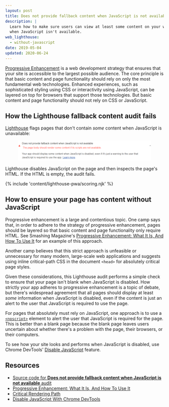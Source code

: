 ```yaml
---
layout: post
title: Does not provide fallback content when JavaScript is not available
description: |
  Learn how to make sure users can view at least some content on your web page
  when JavaScript isn't available.
web_lighthouse:
  - without-javascript
date: 2019-05-04
updated: 2020-06-24
---
```


[Progressive Enhancement](https://en.wikipedia.org/wiki/Progressive_enhancement)
is a web development strategy that ensures that your site is accessible to the
largest possible audience. The core principle is that
basic content and page functionality should rely on
only the most fundamental web technologies.
Enhanced experiences, such as sophisticated
styling using CSS or interactivity using JavaScript, can be layered on top for
browsers that support those technologies. But basic content and page
functionality should not rely on CSS or JavaScript.

## How the Lighthouse fallback content audit fails

[Lighthouse](https://developers.google.com/web/tools/lighthouse/)
flags pages that don't contain _some_ content
when JavaScript is unavailable:

<figure class="w-figure">
  <img class="w-screenshot" src="without-javascript.png" alt="Lighthouse audit showing page doesn't contain some content when JS is unavailable">
</figure>

Lighthouse disables JavaScript on the page and then inspects the page's HTML. If
the HTML is empty, the audit fails.

{% include 'content/lighthouse-pwa/scoring.njk' %}

## How to ensure your page has content without JavaScript

Progressive enhancement is a large and contentious topic. One camp says that,
in order to adhere to the strategy of progressive enhancement, pages should
be layered so that basic content and page functionality only require HTML.
See Smashing Magazine's
[Progressive Enhancement: What It Is, And How To Use It](https://www.smashingmagazine.com/2009/04/progressive-enhancement-what-it-is-and-how-to-use-it/)
for an example of this approach.

Another camp believes that this strict approach is unfeasible or unnecessary
for many modern, large-scale web applications and suggests using inline
critical-path CSS in the document `<head>` for absolutely critical page styles.

Given these considerations, this Lighthouse audit performs a simple check to
ensure that your page isn't blank when JavaScript is disabled. How strictly your
app adheres to progressive enhancement is a topic of debate, but there's
widespread agreement that all pages should display at least *some* information
when JavaScript is disabled, even if the content is just an alert to the user
that JavaScript is required to use the page.

For pages that absolutely must rely on JavaScript, one approach is to use a
[`<noscript>`](https://developer.mozilla.org/en-US/docs/Web/HTML/Element/noscript)
element to alert the user that JavaScript is required for the page. This is
better than a blank page because the blank page leaves users uncertain
about whether there's a problem with the page, their browsers, or their
computers.

To see how your site looks and performs when JavaScript is disabled, use
Chrome DevTools' [Disable JavaScript](https://developers.google.com/web/tools/chrome-devtools/javascript/disable) feature.

## Resources

- [Source code for **Does not provide fallback content when JavaScript is not available** audit](https://github.com/GoogleChrome/lighthouse/blob/master/lighthouse-core/audits/without-javascript.js)
- [Progressive Enhancement: What It Is, And How To Use It](https://www.smashingmagazine.com/2009/04/progressive-enhancement-what-it-is-and-how-to-use-it/)
- [Critical Rendering Path](https://developers.google.com/web/fundamentals/performance/critical-rendering-path/)
- [Disable JavaScript With Chrome DevTools](https://developers.google.com/web/tools/chrome-devtools/javascript/disable)
